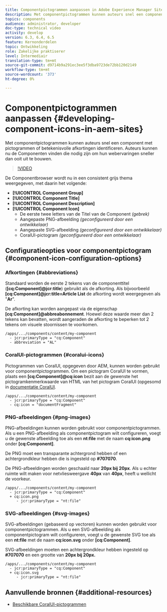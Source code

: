 ```yaml
---
title: Componentpictogrammen aanpassen in Adobe Experience Manager Sites
description: Met componentpictogrammen kunnen auteurs snel een component met pictogrammen of betekenisvolle afkortingen identificeren. Auteurs kunnen nu de Componenten vinden die nodig zijn om hun webervaringen sneller dan ooit uit te bouwen.
topics: components
audience: administrator, developer
doc-type: technical video
activity: develop
version: 6.3, 6.4, 6.5
feature: Kernonderdelen
topic: Ontwikkeling
role: Zakelijke praktiserer
level: Intermediair
translation-type: tm+mt
source-git-commit: d9714b9a291ec3ee5f3dba9723de72bb120d2149
workflow-type: tm+mt
source-wordcount: '373'
ht-degree: 0%

---
```



# Componentpictogrammen aanpassen {#developing-component-icons-in-aem-sites}

Met componentpictogrammen kunnen auteurs snel een component met pictogrammen of betekenisvolle afkortingen identificeren. Auteurs kunnen nu de Componenten vinden die nodig zijn om hun webervaringen sneller dan ooit uit te bouwen.

>[!VIDEO](https://video.tv.adobe.com/v/16778/?quality=9&learn=on)

De Componentbrowser wordt nu in een consistent grijs thema weergegeven, met daarin het volgende:

* **[!UICONTROL Component Group]**
* **[!UICONTROL Component Title]**
* **[!UICONTROL Component Description]**
* **[!UICONTROL Component Icon]**
   * De eerste twee letters van de Titel van de Component *(gebrek)*
   * Aangepaste PNG-afbeelding *(geconfigureerd door een ontwikkelaar)*
   * Aangepaste SVG-afbeelding *(geconfigureerd door een ontwikkelaar)*
   * CoralUI-pictogram *(geconfigureerd door een ontwikkelaar)*

## Configuratieopties voor componentpictogram {#component-icon-configuration-options}

### Afkortingen {#abbreviations}

Standaard worden de eerste 2 tekens van de componenttitel (**[cq:Component]@jcr:title**) gebruikt als de afkorting. Als bijvoorbeeld **[cq:Component]@jcr:title=Article List** de afkorting wordt weergegeven als &quot;**Ar**&quot;.

De afkorting kan worden aangepast via de eigenschap **[cq:Component]@abbreabonnement**. Hoewel deze waarde meer dan 2 tekens kan bevatten, wordt aangeraden de afkorting te beperken tot 2 tekens om visuele stoornissen te voorkomen.

```plain
/apps/.../components/content/my-component
  - jcr:primaryType = "cq:Component"
  - abbreviation = "AL"
```

### CoralUI-pictogrammen {#coralui-icons}

Pictogrammen van CoralUI, opgegeven door AEM, kunnen worden gebruikt voor componentpictogrammen. Om een pictogram CoralUI te vormen, plaats een **[cq:Component]@cq:icon** bezit aan de gewenste het pictogramkenmerkwaarde van HTML van het pictogram CoralUI (opgesomd in [documentatie CoralUI](https://helpx.adobe.com/experience-manager/6-5/sites/developing/using/reference-materials/coral-ui/coralui3/Coral.Icon.html).

```plain
/apps/.../components/content/my-component
  - jcr:primaryType = "cq:Component"
  - cq:icon = "documentFragment"
```

### PNG-afbeeldingen {#png-images}

PNG-afbeeldingen kunnen worden gebruikt voor componentpictogrammen. Als u een PNG-afbeelding als componentpictogram wilt configureren, voegt u de gewenste afbeelding toe als een **nt:file** met de naam **cq:icon.png** onder **[cq:Component]**.

De PNG moet een transparante achtergrond hebben of een achtergrondkleur hebben die is ingesteld op **#707070**.

De PNG-afbeeldingen worden geschaald naar **20px bij 20px**. Als u echter ruimte wilt maken voor netvliesweergave **40px** van **40px**, heeft u wellicht de voorkeur.

```plain
/apps/.../components/content/my-component
  - jcr:primaryType = "cq:Component"
  + cq:icon.png
     - jcr:primaryType = "nt:file"
```

### SVG-afbeeldingen {#svg-images}

SVG-afbeeldingen (gebaseerd op vectoren) kunnen worden gebruikt voor componentpictogrammen. Als u een SVG-afbeelding als componentpictogram wilt configureren, voegt u de gewenste SVG toe als een **nt:file** met de naam **cq:icon.svg** onder **[cq:Component]**.

SVG-afbeeldingen moeten een achtergrondkleur hebben ingesteld op **#707070** en een grootte van **20px bij 20px.**

```plain
/apps/.../components/content/my-component
  - jcr:primaryType = "cq:Component"
  + cq:icon.svg
     - jcr:primaryType = "nt:file"
```

## Aanvullende bronnen {#additional-resources}

* [Beschikbare CoralUI-pictogrammen](https://helpx.adobe.com/experience-manager/6-5/sites/developing/using/reference-materials/coral-ui/coralui3/Coral.Icon.html)
